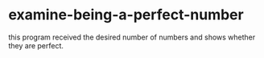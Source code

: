 # examine-being-a-perfect-number
this program received the desired number of numbers and shows whether they are perfect.
